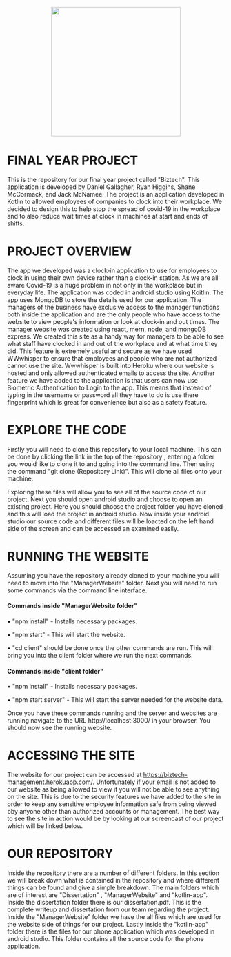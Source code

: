 <p align="center">
  <img width="300" height="300"src="https://i.ibb.co/6B5HKyK/logo-generator-for-a-mobile-gaming-company-with-a-lock-clipart-885c-el1.png">
</p>

# FINAL YEAR PROJECT
This is the repository for our final year project called "Biztech". This application is developed by Daniel Gallagher, Ryan Higgins, Shane McCormack, and Jack McNamee. The project is an application developed in Kotlin to allowed employees of companies to clock into their workplace. We decided to design this to help stop the spread of covid-19 in the workplace and to also reduce wait times at clock in machines at start and ends of shifts.

# PROJECT OVERVIEW
The app we developed was a clock-in application to use for employees to clock in using their own device rather than a clock-in station. As we are all aware Covid-19 is a huge problem in not only in the workplace but in everyday life. The application was coded in android studio using Koitlin. The app uses MongoDB to store the details used for our application. The managers of the business have exclusive access to the manager functions both inside the application and are the only people who have access to the website to view people's information or look at clock-in and out times.
The manager website was created using react, mern, node, and mongoDB express.  We created this site as a handy way for managers to be able to see what staff have clocked in and out of the workplace and at what time they did. This feature is extremely useful and secure as we have used WWwhisper to ensure that employees and people who are not authorized cannot use the site. Wwwhisper is built into Heroku where our website is hosted and only allowed authenticated emails to access the site. Another feature we have added to the application is that users can now use Biometric Authentication to Login to the app. This means that instead of typing in the username or password all they have to do is use there fingerprint which is great for convenience but also as a safety feature. 

# EXPLORE THE CODE
Firstly you will need to clone this repository to your local machine. This can be done by clicking the link in the top of the repository , entering a folder you would like to clone it to and going into the command line. Then using the command "git clone (Repository Link)". This will clone all files onto your machine.

Exploring these files will allow you to see all of the source code of our project. Next you should open android studio and choose to open an existing project. Here you should choose the project folder you have cloned and this will load the project in android studio. Now inside your android studio our source code and different files will be loacted on the left hand side of the screen and can be accessed an examined easily.

# RUNNING THE WEBSITE
Assuming you have the repository already cloned to your machine you will need to move into the "ManagerWebsite" folder. Next you will need to run some commands via the command line interface. 
#### Commands inside "ManagerWebsite folder"
• "npm install" - Installs necessary packages.

• "npm start" - This will start the website.

• "cd client" should be done once the other commands are run. This will bring you into the client folder where we run the next commands.
#### Commands inside "client folder"

• "npm install" - Installs necessary packages.

• "npm start server" - This will start the server needed for the website data.

Once you have these commands running and the server and websites are running navigate to the URL http://localhost:3000/ in your browser. You should now see the running website.

# ACCESSING THE SITE
The website for our project can be accessed at https://biztech-management.herokuapp.com/. Unfortunately if your email is not added to our website as being allowed to view it you will not be able to see anything on the site. This is due to the security features we have added to the site in order to keep any sensitive employee information safe from being viewed bby anyone other than authorized accounts or management. The best way to see the site in action would be by looking at our screencast of our project which will be linked below.

# OUR REPOSITORY
Inside the repository there are a number of different folders. In this section we will break down what is contained in the repository and where different things can be found and give a simple breakdown. The main folders which are of interest are "Dissertation" , "ManagerWebsite" and "kotlin-app". Inside the dissertation folder there is our dissertation.pdf. This is the complete writeup and dissertation from our team regarding the project. Inside the "ManagerWebsite" folder we have the all files which are used for the website side of things for our project. Lastly inside the "kotlin-app" folder there is the files for our phone application which was developed in android studio. This folder contains all the source code for the phone application.

